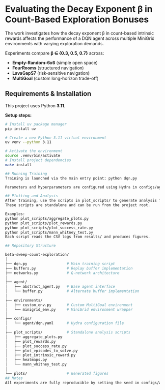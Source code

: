 # Evaluating the Decay Exponent β in Count-Based Exploration Bonuses
The work investigates how the decay exponent β in count-based intrinsic rewards affects the performance of a DQN agent across multiple MiniGrid environments with varying exploration demands.

Experiments compare **β ∈ {0.3, 0.5, 0.7}** across:
- **Empty-Random-6x6** (simple open space)
- **FourRooms** (structured navigation)
- **LavaGapS7** (risk-sensitive navigation)
- **MultiGoal** (custom long-horizon trade-off)

## Requirements & Installation

This project uses Python **3.11**.

**Setup steps:**
```bash
# Install uv package manager
pip install uv

# Create a new Python 3.11 virtual environment
uv venv --python 3.11

# Activate the environment
source .venv/bin/activate  
# Install project dependencies
make install

## Running Training
Training is launched via the main entry point: python dqn.py

Parameters and hyperparameters are configured using Hydra in configs/agent/dqn.yaml.

## Plotting and Analysis
After training, use the scripts in plot_scripts/ to generate analysis figures.
These scripts are standalone and can be run from the project root.

Examples:
python plot_scripts/aggregate_plots.py
python plot_scripts/plot_rewards.py
python plot_scripts/plot_success_rate.py
python plot_scripts/mann_whitney_test.py
Each script reads the CSV logs from results/ and produces figures.

## Repository Structure

beta-sweep-count-exploration/
│
├── dqn.py                  # Main training script
├── buffers.py              # Replay buffer implementation
├── networks.py             # Q-network architecture
│
├── agent/
│   ├── abstract_agent.py   # Base agent interface
│   └── buffer.py           # Alternate buffer implementation
│
├── environments/
│   ├── custom_env.py       # Custom MultiGoal environment
│   └── minigrid_env.py     # MiniGrid environment wrapper
│
├── configs/
│   └── agent/dqn.yaml      # Hydra configuration file
│
├── plot_scripts/           # Standalone analysis scripts
│   ├── aggregate_plots.py
│   ├── plot_rewards.py
│   ├── plot_success_rate.py
│   ├── plot_episodes_to_solve.py
│   ├── plot_intrinsic_reward.py
│   ├── heatmaps.py
│   └── mann_whitney_test.py
│
└── plots/                  # Generated figures
## Notes
All experiments are fully reproducible by setting the seed in configs/agent/dqn.yaml.



